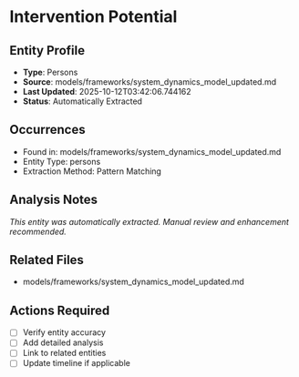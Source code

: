 # Intervention Potential

## Entity Profile
- **Type**: Persons
- **Source**: models/frameworks/system_dynamics_model_updated.md
- **Last Updated**: 2025-10-12T03:42:06.744162
- **Status**: Automatically Extracted

## Occurrences
- Found in: models/frameworks/system_dynamics_model_updated.md
- Entity Type: persons
- Extraction Method: Pattern Matching

## Analysis Notes
*This entity was automatically extracted. Manual review and enhancement recommended.*

## Related Files
- models/frameworks/system_dynamics_model_updated.md

## Actions Required
- [ ] Verify entity accuracy
- [ ] Add detailed analysis
- [ ] Link to related entities
- [ ] Update timeline if applicable

